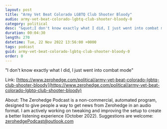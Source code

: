 ```yaml
---
layout: post
title: "Army Vet Beat Colorado LGBTQ Club Shooter Bloody"
audio: army-vet-beat-colorado-lgbtq-club-shooter-bloody-0
category: political
desc: "&quot;I don't know exactly what I did, I just went into combat mode&quot;"
duration: 00:04:30
length: 270
datetime: Tue, 22 Nov 2022 13:56:00 +0000
tags: podcast
guid: army-vet-beat-colorado-lgbtq-club-shooter-bloody-0
order: 0
---
```

&quot;I don't know exactly what I did, I just went into combat mode&quot;

Link: [https://www.zerohedge.com/political/army-vet-beat-colorado-lgbtq-club-shooter-bloody](https://www.zerohedge.com/political/army-vet-beat-colorado-lgbtq-club-shooter-bloody)

About: The Zerohedge Podcast is a non-commercial, automated program, designed to give people a way to get news from Zerohedge in an audio format.  I am actively working on tweaking and improving the setup to create a better listening experience (October 2022).  Suggestions are welcome: [zerohedgePodcast@outlook.com](mailto:zerohedgePodcast@outlook.com)